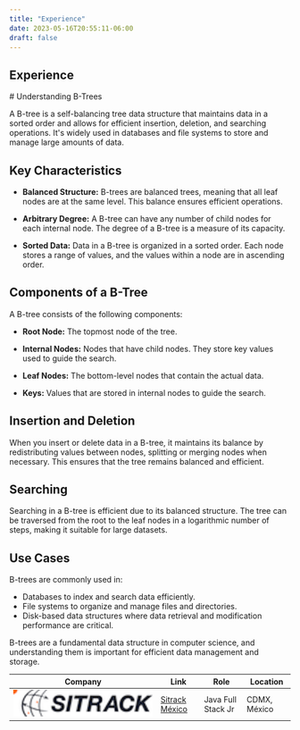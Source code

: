 ```yaml
---
title: "Experience"
date: 2023-05-16T20:55:11-06:00
draft: false
---
```


## Experience

<table>
	<thead>
		<tr>
			<th>Company</th>
			<th>Link</th>
			<th>Role</th>
			<th>Location</th>
		</tr>
	</thead>
<tbody>
	<tr>
		<td><img class="customLogo medium-zoom-image" src="sitrackLogo.png"/></td>
		<td><a href="https://www.sitrack.mx/portal/">Sitrack México </a></td>
		<td>Java Full Stack Jr</td>
		<td>CDMX, México</td>
	</tr>
# Understanding B-Trees

A B-tree is a self-balancing tree data structure that maintains data in a sorted order and allows for efficient insertion, deletion, and searching operations. It's widely used in databases and file systems to store and manage large amounts of data.

## Key Characteristics

- **Balanced Structure:** B-trees are balanced trees, meaning that all leaf nodes are at the same level. This balance ensures efficient operations.

- **Arbitrary Degree:** A B-tree can have any number of child nodes for each internal node. The degree of a B-tree is a measure of its capacity.

- **Sorted Data:** Data in a B-tree is organized in a sorted order. Each node stores a range of values, and the values within a node are in ascending order.

## Components of a B-Tree

A B-tree consists of the following components:

- **Root Node:** The topmost node of the tree.

- **Internal Nodes:** Nodes that have child nodes. They store key values used to guide the search.

- **Leaf Nodes:** The bottom-level nodes that contain the actual data.

- **Keys:** Values that are stored in internal nodes to guide the search.

## Insertion and Deletion

When you insert or delete data in a B-tree, it maintains its balance by redistributing values between nodes, splitting or merging nodes when necessary. This ensures that the tree remains balanced and efficient.

## Searching

Searching in a B-tree is efficient due to its balanced structure. The tree can be traversed from the root to the leaf nodes in a logarithmic number of steps, making it suitable for large datasets.

## Use Cases

B-trees are commonly used in:

- Databases to index and search data efficiently.
- File systems to organize and manage files and directories.
- Disk-based data structures where data retrieval and modification performance are critical.

B-trees are a fundamental data structure in computer science, and understanding them is important for efficient data management and storage.

</tbody>
</table>
